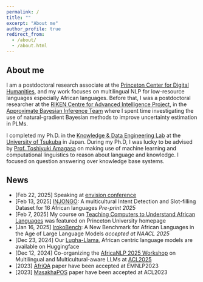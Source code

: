 ```yaml
---
permalink: /
title: ""
excerpt: "About me"
author_profile: true
redirect_from: 
  - /about/
  - /about.html
---
```


## About me
I am a postdoctoral research associate at the [Princeton Center for Digital Humanities](https://cdh.princeton.edu), and my work focuses on multilingual NLP for low-resource languages especially African languages. 
Before that, I was a postdoctoral researcher at the [RIKEN Centre for Advanced Intelligence Project](https://aip.riken.jp/), in the [Approximate Bayesian Inference Team](https://team-approx-bayes.github.io/)
where I spent time investigating the use of natural-gradient Bayesian methods to improve uncertainty estimation in PLMs.

I completed my Ph.D. in the [Knowledge & Data Engineering Lab](http://www.kde.cs.tsukuba.ac.jp/index_en.html) at the [University of Tsukuba](https://www.sie.tsukuba.ac.jp/eng/) in Japan.
During my Ph.D, I was lucky to be advised by [Prof. Toshiyuki Amagasa](http://www.kde.cs.tsukuba.ac.jp/~amagasa/home/?IndexE) on making use of machine learning and computational linguistics to reason about language and knowledge. I focused on question answering over knowledge base systems.

              

## News
- [Feb 22, 2025] Speaking at [envision conference](https://www.envisionprinceton.com/#page1)
- [Feb 13, 2025] [INJONGO](https://arxiv.org/abs/2502.09814): A multicultural Intent Detection and Slot-filling Dataset for 16 African languages *Pre-print 2025* 
- [Feb 7, 2025] My course on [Teaching Computers to Understand African Languages](https://www.princeton.edu/news/2025/02/07/millions-african-continent-cant-fully-benefit-ai-revolution-princeton-course-aims) was featured on Princeton University homepage
- [Jan 16, 2025] [IrokoBench](https://arxiv.org/abs/2406.03368): A New Benchmark for African Languages in the Age of Large Language Models *accepted at NAACL 2025* 
- [Dec 23, 2024] Our [Lugha-Llama](https://huggingface.co/Lugha-Llama), African centric language models are available on Huggingface
- [Dec 12, 2024] Co-organizing the [AfricaNLP 2025 Workshop](https://sites.google.com/view/africanlp2025/home) on Multilingual and Multicultural-aware LLMs at [ACL2025](https://2025.aclweb.org/)
- [2023] [AfriQA](https://arxiv.org/abs/2305.06897) paper have been accepted at EMNLP2023
- [2023] [MasakhaPOS](https://arxiv.org/abs/2305.13989) paper have been accepted at ACL2023